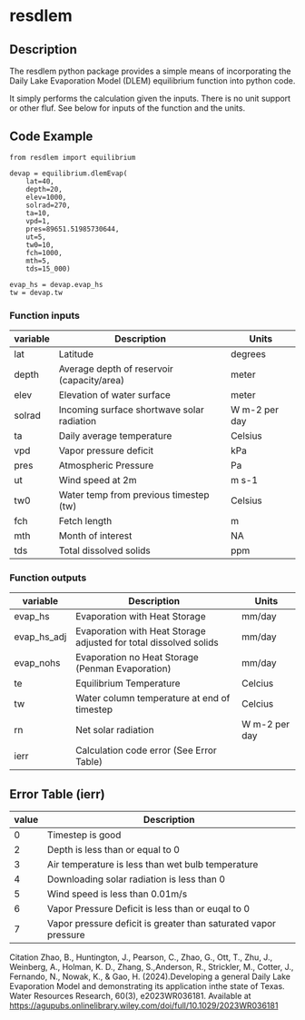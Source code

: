 # resdlem## DescriptionThe resdlem python package provides a simple means of incorporating theDaily Lake Evaporation Model (DLEM) equilibrium function into python code.It simply performs the calculation given the inputs. There is no unit support or other fluf. See below for inputs of the function and the units.## Code Example```from resdlem import equilibriumdevap = equilibrium.dlemEvap(    lat=40,    depth=20,    elev=1000,    solrad=270,    ta=10,    vpd=1,    pres=89651.51985730644,    ut=5,    tw0=10,    fch=1000,    mth=5,    tds=15_000)evap_hs = devap.evap_hstw = devap.tw```### Function inputs| variable             | Description                                | Units         ||----------------------|--------------------------------------------|---------------|| lat                  | Latitude                                   | degrees       |  | depth                | Average depth of reservoir (capacity/area) | meter         || elev                 | Elevation of water surface                 | meter         |         | solrad               | Incoming surface shortwave solar radiation | W m-2 per day |         | ta                   | Daily average temperature                  | Celsius       |         | vpd                  | Vapor pressure deficit                     | kPa           |         | pres                 | Atmospheric Pressure                       | Pa            |         | ut                   | Wind speed at 2m                           | m s-1         |         | tw0                  | Water temp from previous timestep (tw)     | Celsius       |         | fch                  | Fetch length                               | m             |         | mth                  | Month of interest                          | NA            |         | tds                  | Total dissolved solids                     | ppm           |         ### Function outputs| variable    | Description                                                       | Units        ||-------------|-------------------------------------------------------------------|--------------|| evap_hs     | Evaporation with Heat Storage                                     | mm/day       || evap_hs_adj | Evaporation with Heat Storage adjusted for total dissolved solids | mm/day       || evap_nohs   | Evaporation no Heat Storage (Penman Evaporation)                  | mm/day       || te          | Equilibrium Temperature                                           | Celcius      || tw          | Water column temperature at end of timestep                       | Celcius      || rn          | Net solar radiation                                               | W m-2 per day || ierr        | Calculation code error (See Error Table)                          |              |## Error Table (ierr)| value | Description                                                     ||-------|-----------------------------------------------------------------|| 0     | Timestep is good                                                || 2     | Depth is less than or equal to 0                                || 3     | Air temperature is less than wet bulb temperature               || 4     | Downloading solar radiation is less than 0                     || 5     | Wind speed is less than 0.01m/s                                 || 6     | Vapor Pressure Deficit is less than or euqal to 0               || 7     | Vapor pressure deficit is greater than saturated vapor pressure |CitationZhao, B., Huntington, J., Pearson, C., Zhao, G., Ott, T., Zhu, J.,Weinberg, A., Holman, K. D., Zhang, S.,Anderson,R., Strickler, M., Cotter, J., Fernando, N., Nowak, K.,& Gao, H. (2024).Developing a general Daily Lake EvaporationModel and demonstrating its application inthe state of Texas.Water Resources Research, 60(3), e2023WR036181.Available at https://agupubs.onlinelibrary.wiley.com/doi/full/10.1029/2023WR036181